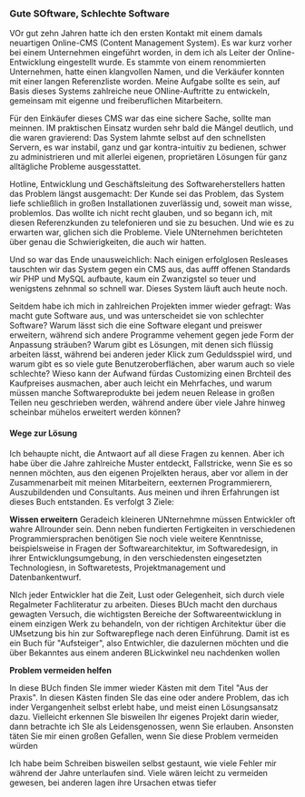 ### Gute SOftware, Schlechte Software

VOr gut zehn Jahren hatte ich den ersten Kontakt mit einem damals neuartigen Online-CMS (Content Management System). Es war kurz vorher bei einem Unternehmen eingeführt worden, in dem ich als Leiter der Online-Entwicklung eingestellt wurde. Es stammte von einem renommierten Unternehmen, hatte einen klangvollen Namen, und die Verkäufer konnten mit einer langen Referenzliste worden. Meine Aufgabe sollte es sein, auf Basis dieses Systems zahlreiche neue ONline-Auftritte zu entwickeln, gemeinsam mit eigenne und freiberuflichen Mitarbeitern.

Für den Einkäufer dieses CMS war das eine sichere Sache, sollte man meinnen. IM praktischen Einsatz wurden sehr bald die Mängel deutlich, und die waren gravierend: Das System lahmte selbst auf den schnellsten Servern, es war instabil, ganz und gar kontra-intuitiv zu bedienen, schwer zu administrieren und mit allerlei eigenen, proprietären Lösungen für ganz alltägliche Probleme ausgesstattet.

Hotline, Entwicklung und Geschäftsleitung des Softwareherstellers hatten das Problem längst ausgemacht: Der Kunde sei das Problem, das System liefe schließlich in großen Installationen zuverlässig und, soweit man wisse, problemlos. Das wollte ich nicht recht glauben, und so begann ich, mit diesen Referenzkunden zu telefonieren und sie zu besuchen. Und wie es zu erwarten war, glichen sich die Probleme. Viele UNternehmen berichteten über genau die Schwierigkeiten, die auch wir hatten.

Und so war das Ende unausweichlich: Nach einigen erfolglosen Resleases tauschten wir das System gegen ein CMS aus, das aufff offenen Standards wir PHP und MySQL aufbaute, kaum ein Zwanzigstel so teuer und wenigstens zehnmal so schnell war. Dieses System läuft auch heute noch.

Seitdem habe ich mich in zahlreichen Projekten immer wieder gefragt: Was macht gute Software aus, und was unterscheidet sie von schlechter Software? Warum lässt sich die eine Software elegant und preiswer erweitern, während sich andere Programme vehement gegen jede Form der Anpassung sträuben? Warum gibt es Lösungen, mit denen sich flüssig arbeiten lässt, während bei anderen jeder Klick zum Geduldsspiel wird, und warum gibt es so viele gute Benutzeroberflächen, aber warum auch so viele schlechte? Wieso kann der Aufwand fürdas Customizing einen Brchteil des Kaufpreises ausmachen, aber auch leicht ein Mehrfaches, und warum müssen manche Softwareprodukte bei jedem neuen Release in großen Teilen neu geschrieben werden, während andere über viele Jahre hinweg scheinbar mühelos erweitert werden können?

#### Wege zur Lösung

Ich behaupte nicht, die Antwaort auf all diese Fragen zu kennen. Aber ich habe über die Jahre zahlreiche Muster entdeckt, Fallstricke, wenn Sie es so nennen möchten, aus den eigenen Projelkten heraus, aber vor allem in der Zusammenarbeit mit meinen Mitarbeitern, eexternen Programmierern, Auszubildenden und Consultants.  Aus meinen und ihren Erfahrungen ist dieses Buch entstanden. Es verfolgt 3 Ziele:

**Wissen erweitern**
Geradeich kleineren UNternehmne müssen Entwickler oft wahre Allrounder sein. Denn neben fundierten Fertigkeiten in verschiedenen Programmiersprachen benötigen Sie noch viele weitere Kenntnisse, beispielsweise in Fragen der Softwarearchitektur, im Softwaredesign, in ihrer Entwicklungsumgebung, in den verschiedensten eingesetzten Technologiesn, in Softwaretests, Projektmanagement und Datenbankentwurf.

NIch jeder Entwickler hat die Zeit, Lust oder Gelegenheit, sich durch viele Regalmeter Fachliteratur zu arbeiten. Dieses BUch macht den durchaus gewagten Versuch, die wichtigsten Bereiche der Softwareentwicklung in einem einzigen Werk zu behandeln, von der richtigen Architektur über die UMsetzung bis hin zur Softwarepflege nach deren Einführung. Damit ist es ein Buch für "Aufsteiger", also Entwichler, die dazulernen möchten und die über Bekanntes aus einem anderen BLickwinkel neu nachdenken wollen

**Problem vermeiden helfen**

In diese BUch finden SIe immer wieder Kästen mit dem Titel "Aus der Praxis". In diesen Kästen finden SIe das eine oder andere Problem, das ich inder Vergangenheit selbst erlebt habe, und meist einen Lösungsansatz dazu. Vielleicht erkennen SIe bisweilen Ihr eigenes Projekt darin wieder, dann betrachte ich SIe als Leidensgenossen, wenn Sie erlauben. Ansonsten täten Sie mir einen großen Gefallen, wenn Sie diese Problem vermeiden würden

Ich habe beim Schreiben bisweilen selbst gestaunt, wie viele Fehler mir während der Jahre unterlaufen sind. Viele wären leicht zu vermeiden gewesen, bei anderen lagen ihre Ursachen etwas tiefer
